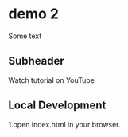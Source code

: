 # demo 2 

Some text
## Subheader
Watch tutorial on YouTube

## Local Development

1.open index.html in your browser.
